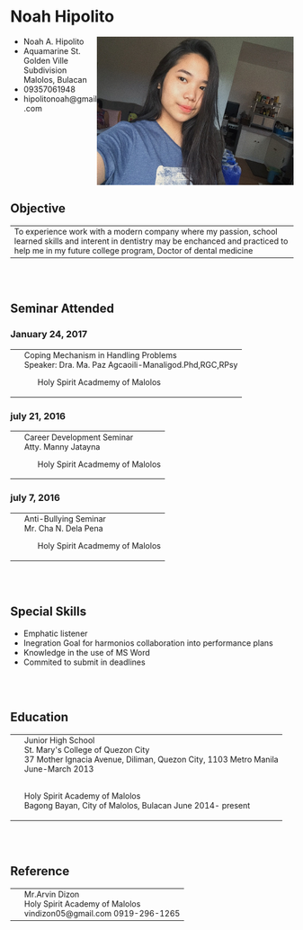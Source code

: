 <HTML> 
<HEAD> 
<TITLE>Noah Hipolito</TITLE> 
</HEAD> 
<BODY> 
<H1>Noah Hipolito</H1> 
  
 <img src="26165573_1945593208791180_2024528927452748118_n.jpg" width="350" height="263.9" align="right">

<body background="6dfc94abb216a1fcd7f77246b085f934--pastel-wallpaper-screensaver.jpg">

<TABLE> 
<UL><LI>Noah A. Hipolito</LI> 
<LI>Aquamarine St. Golden Ville Subdivision Malolos, Bulacan</LI> 
<LI>09357061948</LI>
<LI>hipolitonoah@gmail.com</LI></UL>
</TABLE> 

<H2>Objective</H2> 

<TABLE><TR>
<TD>To experience work  with a modern company where my passion, school learned skills
and interent in dentistry may be enchanced and practiced to help me in my future
college program, Doctor of dental medicine</TD></TR></TABLE> 

<br><br>	

<H2>Seminar Attended</H2> 

<H3>January 24, 2017</H3> 
<TABLE><TR><TD>&nbsp;</TD> 
<TD>Coping Mechanism in Handling Problems<BR> 
Speaker: Dra. Ma. Paz Agcaoili-Manaligod.Phd,RGC,RPsy<UL> 
Holy Spirit Acadmemy of Malolos<BR>
</UL></TD></TR></TABLE> 

<H3>july 21, 2016</H3> 
<TABLE><TR><TD>&nbsp;</TD> 
<TD>Career Development Seminar<BR> 
Atty. Manny Jatayna<UL> 
Holy Spirit Acadmemy of Malolos<BR>
</UL></TD></TR></TABLE>

<H3>july 7, 2016</H3> 
<TABLE><TR><TD>&nbsp;</TD> 
<TD>Anti-Bullying Seminar<BR> 
Mr. Cha N. Dela Pena<UL> 
Holy Spirit Acadmemy of Malolos<BR>
</UL></TD></TR></TABLE>

<br><Br>

<H2>Special Skills</H2>  
<UL><LI>Emphatic listener</LI> 
<LI>Inegration Goal for harmonios collaboration into performance plans</LI> 
<LI>Knowledge in the use of MS Word</LI> 
<LI>Commited to submit in deadlines</LI></UL>

<br><br>

<H2>Education</H2> 
<TABLE><TR><TD>&nbsp;</TD> 
<TD>Junior High School<BR>
St. Mary's College of Quezon City<BR> 
37 Mother Ignacia Avenue, Diliman, Quezon City, 1103 Metro Manila<BR> 
June-March 2013 <br><br>

Holy Spirit Academy of Malolos<br>
Bagong Bayan, City of Malolos, Bulacan
June 2014- present</TD></TR></TABLE> 

<br><br>

<H2>Reference</H2> 
<TABLE><TR><TD>&nbsp;</TD> 
<TD> Mr.Arvin Dizon <br>
Holy Spirit Academy of Malolos<br>
vindizon05@gmail.com 0919-296-1265</TD></TR></TABLE></BODY> 
</HTML>
